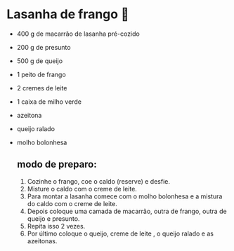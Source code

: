 # Lasanha de frango :chicken:

- 400 g de macarrão de lasanha pré-cozido

- 200 g de presunto

- 500 g de queijo

- 1 peito de frango

- 2 cremes de leite

- 1 caixa de milho verde

- azeitona

- queijo ralado

- molho bolonhesa

  ## modo de preparo:

  1. Cozinhe o frango, coe o caldo (reserve) e desfie.
  2. Misture o caldo com o creme de leite.
  3. Para montar a lasanha comece com o molho bolonhesa e a mistura do caldo com o creme de leite.
  4. Depois coloque uma camada de macarrão, outra de frango, outra de queijo e presunto.
  5. Repita isso 2 vezes.
  6. Por último coloque o queijo, creme de leite , o queijo ralado e as azeitonas.

